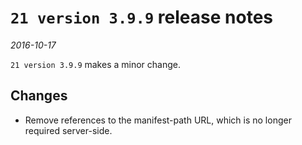 # `21 version 3.9.9` release notes

*2016-10-17*

`21 version 3.9.9` makes a minor change.

## Changes

- Remove references to the manifest-path URL, which is no longer required server-side.
